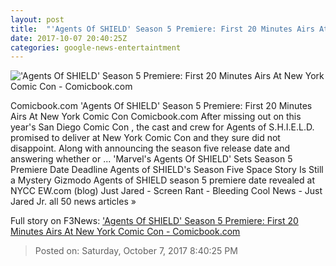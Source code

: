 ```yaml
---
layout: post
title:  "'Agents Of SHIELD' Season 5 Premiere: First 20 Minutes Airs At New York Comic Con - Comicbook.com"
date: 2017-10-07 20:40:25Z
categories: google-news-entertaintment
---
```


!['Agents Of SHIELD' Season 5 Premiere: First 20 Minutes Airs At New York Comic Con - Comicbook.com](http://media.comicbook.com/2017/10/agents-of-shield-season-5-poster-1033633-640x320.jpg)

Comicbook.com 'Agents Of SHIELD' Season 5 Premiere: First 20 Minutes Airs At New York Comic Con Comicbook.com After missing out on this year's San Diego Comic Con , the cast and crew for Agents of S.H.I.E.L.D. promised to deliver at New York Comic Con and they sure did not disappoint. Along with announcing the season five release date and answering whether or ... 'Marvel's Agents Of SHIELD' Sets Season 5 Premiere Date Deadline Agents of SHIELD's Season Five Space Story Is Still a Mystery Gizmodo Agents of SHIELD season 5 premiere date revealed at NYCC EW.com (blog) Just Jared - Screen Rant - Bleeding Cool News - Just Jared Jr. all 50 news articles »


Full story on F3News: ['Agents Of SHIELD' Season 5 Premiere: First 20 Minutes Airs At New York Comic Con - Comicbook.com](http://www.f3nws.com/n/2xWYfD)

> Posted on: Saturday, October 7, 2017 8:40:25 PM
